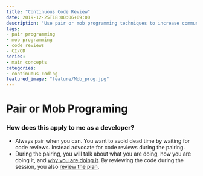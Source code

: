 ```yaml
---
title: "Continuous Code Review"
date: 2019-12-25T18:00:06+09:00
description: "Use pair or mob programming techniques to increase communication and continuously review the code."
tags:
- pair programming
- mob programming
- code reviews
- CI/CD
series:
- main concepts
categories:
- continuous coding
featured_image: "feature/Mob_prog.jpg"
---
```


# Pair or Mob Programing



### How does this apply to me as a developer?

- Always pair when you can. You want to avoid dead time by waiting for code reviews. Instead advocate for code reviews during the pairing.
- During the pairing, you will talk about what you are doing, how you are doing it, and [why you are doing it](/posts/2_continuous-planning). By reviewing the code during the session, you also [review the plan](/posts/3_continuous-certification).
